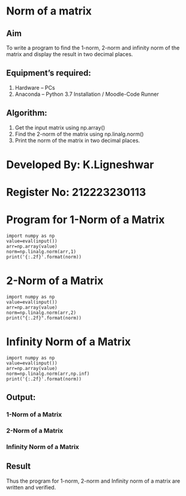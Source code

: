 # Norm of a matrix
## Aim
To write a program to find the 1-norm, 2-norm and infinity norm of the matrix and display the result in two decimal places.
## Equipment’s required:
1.	Hardware – PCs
2.	Anaconda – Python 3.7 Installation / Moodle-Code Runner
## Algorithm:
1. Get the input matrix using np.array()   
2. Find the 2-norm of the matrix using np.linalg.norm()
3. Print the norm of the matrix in two decimal places.



# Developed By: K.Ligneshwar
# Register No: 212223230113
# Program for 1-Norm of a Matrix
```
import numpy as np
value=eval(input())
arr=np.array(value)
norm=np.linalg.norm(arr,1)
print('{:.2f}'.format(norm))
```


# 2-Norm of a Matrix
```
import numpy as np
value=eval(input())
arr=np.array(value)
norm=np.linalg.norm(arr,2)
print("{:.2f}".format(norm))
```

# Infinity Norm of a Matrix
```
import numpy as np
value=eval(input())
arr=np.array(value)
norm=np.linalg.norm(arr,np.inf)
print('{:.2f}'.format(norm))
```
## Output:
### 1-Norm of a Matrix


### 2-Norm of a Matrix



### Infinity Norm of a Matrix


## Result
Thus the program for 1-norm, 2-norm and Infinity norm of a matrix are written and verified.
